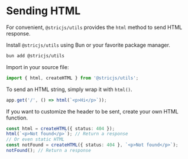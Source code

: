 # Sending HTML
For convenient, `@stricjs/utils` provides the `html` method to send HTML response.

Install `@stricjs/utils` using Bun or your favorite package manager.
```bash
bun add @stricjs/utils
```

Import in your source file:
```typescript
import { html, createHTML } from '@stricjs/utils';
```

To send an HTML string, simply wrap it with `html()`.
```typescript
app.get('/', () => html(`<p>Hi</p>`));
```

If you want to customize the header to be sent, create your own HTML function.
```typescript
const html = createHTML({ status: 404 }); 
html(`<p>Not found</p>`); // Return a response
// Or even static HTML 
const notFound = createHTML({ status: 404 }, `<p>Not found</p>`);
notFound(); // Return a response
```
